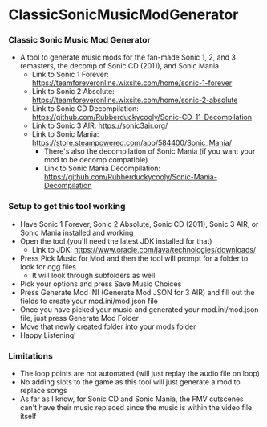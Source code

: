 # ClassicSonicMusicModGenerator

### Classic Sonic Music Mod Generator
* A tool to generate music mods for the fan-made Sonic 1, 2, and 3 remasters, the decomp of Sonic CD (2011), and Sonic Mania
    * Link to Sonic 1 Forever: https://teamforeveronline.wixsite.com/home/sonic-1-forever
    * Link to Sonic 2 Absolute: https://teamforeveronline.wixsite.com/home/sonic-2-absolute
    * Link to Sonic CD Decompilation: https://github.com/Rubberduckycooly/Sonic-CD-11-Decompilation
    * Link to Sonic 3 AIR: https://sonic3air.org/
    * Link to Sonic Mania: https://store.steampowered.com/app/584400/Sonic_Mania/
      * There's also the decompilation of Sonic Mania (if you want your mod to be decomp compatible)
      * Link to Sonic Mania Decompilation: https://github.com/Rubberduckycooly/Sonic-Mania-Decompilation

### Setup to get this tool working
* Have Sonic 1 Forever, Sonic 2 Absolute, Sonic CD (2011), Sonic 3 AIR, or Sonic Mania installed and working
* Open the tool (you'll need the latest JDK installed for that)
    * Link to JDK: https://www.oracle.com/java/technologies/downloads/
* Press Pick Music for Mod and then the tool will prompt for a folder to look for ogg files
    * It will look through subfolders as well
* Pick your options and press Save Music Choices
* Press Generate Mod INI (Generate Mod JSON for 3 AIR) and fill out the fields to create your mod.ini/mod.json file
* Once you have picked your music and generated your mod.ini/mod.json file, just press Generate Mod Folder
* Move that newly created folder into your mods folder
* Happy Listening!

### Limitations
* The loop points are not automated (will just replay the audio file on loop)
* No adding slots to the game as this tool will just generate a mod to replace songs
* As far as I know, for Sonic CD and Sonic Mania, the FMV cutscenes can't have their music replaced since the music is within the video file itself